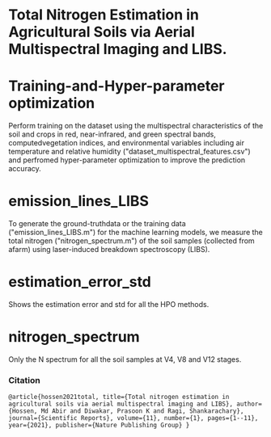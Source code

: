 # Total Nitrogen Estimation in Agricultural Soils via Aerial Multispectral Imaging and LIBS.
# Training-and-Hyper-parameter optimization
Perform training on the dataset using the multispectral characteristics of the soil and crops in red, near-infrared, and green spectral bands, computedvegetation indices, and environmental variables including air temperature and relative humidity ("dataset_multispectral_features.csv") and perfromed hyper-parameter optimization to improve the prediction accuracy.
# emission_lines_LIBS
To generate the ground-truthdata or the training data ("emission_lines_LIBS.m") for the machine learning models, we measure the total nitrogen ("nitrogen_spectrum.m") of the soil samples (collected from afarm) using laser-induced breakdown spectroscopy (LIBS).
# estimation_error_std
Shows the estimation error and std for all the HPO methods.
# nitrogen_spectrum
Only the N spectrum for all the soil samples at V4, V8 and V12 stages.

### Citation
`@article{hossen2021total,
  title={Total nitrogen estimation in agricultural soils via aerial multispectral imaging and LIBS},
  author={Hossen, Md Abir and Diwakar, Prasoon K and Ragi, Shankarachary},
  journal={Scientific Reports},
  volume={11},
  number={1},
  pages={1--11},
  year={2021},
  publisher={Nature Publishing Group}
}`

